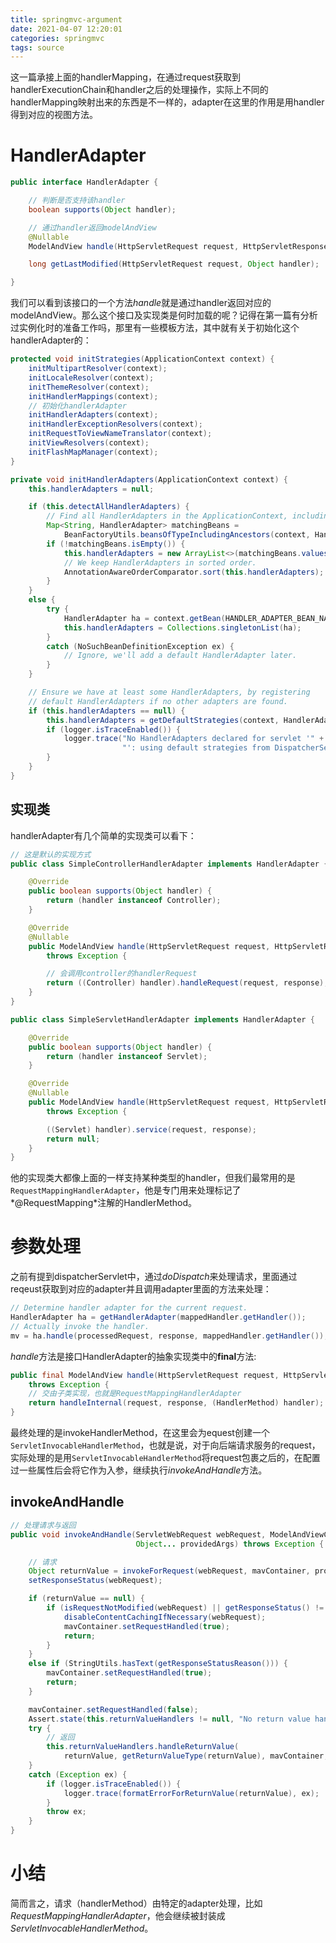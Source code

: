 ```yaml
---
title: springmvc-argument
date: 2021-04-07 12:20:01
categories: springmvc
tags: source
---
```


这一篇承接上面的handlerMapping，在通过request获取到handlerExecutionChain和handler之后的处理操作，实际上不同的handlerMapping映射出来的东西是不一样的，adapter在这里的作用是用handler得到对应的视图方法。

<!-- more -->

<!-- toc -->

# HandlerAdapter

```java
public interface HandlerAdapter {

    // 判断是否支持该handler
    boolean supports(Object handler);

    // 通过handler返回modelAndView
    @Nullable
    ModelAndView handle(HttpServletRequest request, HttpServletResponse response, Object handler) throws Exception;

    long getLastModified(HttpServletRequest request, Object handler);

}
```

我们可以看到该接口的一个方法*handle*就是通过handler返回对应的modelAndView。那么这个接口及实现类是何时加载的呢？记得在第一篇有分析过实例化时的准备工作吗，那里有一些模板方法，其中就有关于初始化这个handlerAdapter的：

```java
protected void initStrategies(ApplicationContext context) {
    initMultipartResolver(context);
    initLocaleResolver(context);
    initThemeResolver(context);
    initHandlerMappings(context);
    // 初始化handlerAdapter
    initHandlerAdapters(context);
    initHandlerExceptionResolvers(context);
    initRequestToViewNameTranslator(context);
    initViewResolvers(context);
    initFlashMapManager(context);
}
```

```java
private void initHandlerAdapters(ApplicationContext context) {
    this.handlerAdapters = null;

    if (this.detectAllHandlerAdapters) {
        // Find all HandlerAdapters in the ApplicationContext, including ancestor contexts.
        Map<String, HandlerAdapter> matchingBeans =
            BeanFactoryUtils.beansOfTypeIncludingAncestors(context, HandlerAdapter.class, true, false);
        if (!matchingBeans.isEmpty()) {
            this.handlerAdapters = new ArrayList<>(matchingBeans.values());
            // We keep HandlerAdapters in sorted order.
            AnnotationAwareOrderComparator.sort(this.handlerAdapters);
        }
    }
    else {
        try {
            HandlerAdapter ha = context.getBean(HANDLER_ADAPTER_BEAN_NAME, HandlerAdapter.class);
            this.handlerAdapters = Collections.singletonList(ha);
        }
        catch (NoSuchBeanDefinitionException ex) {
            // Ignore, we'll add a default HandlerAdapter later.
        }
    }

    // Ensure we have at least some HandlerAdapters, by registering
    // default HandlerAdapters if no other adapters are found.
    if (this.handlerAdapters == null) {
        this.handlerAdapters = getDefaultStrategies(context, HandlerAdapter.class);
        if (logger.isTraceEnabled()) {
            logger.trace("No HandlerAdapters declared for servlet '" + getServletName() +
                         "': using default strategies from DispatcherServlet.properties");
        }
    }
}
```

## 实现类

handlerAdapter有几个简单的实现类可以看下：

```java
// 这是默认的实现方式
public class SimpleControllerHandlerAdapter implements HandlerAdapter {

    @Override
    public boolean supports(Object handler) {
        return (handler instanceof Controller);
    }

    @Override
    @Nullable
    public ModelAndView handle(HttpServletRequest request, HttpServletResponse response, Object handler)
        throws Exception {

        // 会调用controller的handlerRequest
        return ((Controller) handler).handleRequest(request, response);
    }
}
```

```java
public class SimpleServletHandlerAdapter implements HandlerAdapter {

    @Override
    public boolean supports(Object handler) {
        return (handler instanceof Servlet);
    }

    @Override
    @Nullable
    public ModelAndView handle(HttpServletRequest request, HttpServletResponse response, Object handler)
        throws Exception {

        ((Servlet) handler).service(request, response);
        return null;
    }
}
```

他的实现类大都像上面的一样支持某种类型的handler，但我们最常用的是`RequestMappingHandlerAdapter`，他是专门用来处理标记了*@RequestMapping*注解的HandlerMethod。

# 参数处理

之前有提到dispatcherServlet中，通过*doDispatch*来处理请求，里面通过reqeust获取到对应的adapter并且调用adapter里面的方法来处理：

```java
// Determine handler adapter for the current request.
HandlerAdapter ha = getHandlerAdapter(mappedHandler.getHandler());
// Actually invoke the handler.
mv = ha.handle(processedRequest, response, mappedHandler.getHandler());
```

*handle*方法是接口HandlerAdapter的抽象实现类中的**final**方法:

```java
public final ModelAndView handle(HttpServletRequest request, HttpServletResponse response, Object handler)
    throws Exception {
    // 交由子类实现，也就是RequestMappingHandlerAdapter
    return handleInternal(request, response, (HandlerMethod) handler);
}
```

最终处理的是invokeHandlerMethod，在这里会为equest创建一个`ServletInvocableHandlerMethod`，也就是说，对于向后端请求服务的request，实际处理的是用`ServletInvocableHandlerMethod`将request包裹之后的，在配置过一些属性后会将它作为入参，继续执行*invokeAndHandle*方法。

## invokeAndHandle

```java
// 处理请求与返回
public void invokeAndHandle(ServletWebRequest webRequest, ModelAndViewContainer mavContainer,
                            Object... providedArgs) throws Exception {

    // 请求
    Object returnValue = invokeForRequest(webRequest, mavContainer, providedArgs);
    setResponseStatus(webRequest);

    if (returnValue == null) {
        if (isRequestNotModified(webRequest) || getResponseStatus() != null || mavContainer.isRequestHandled()) {
            disableContentCachingIfNecessary(webRequest);
            mavContainer.setRequestHandled(true);
            return;
        }
    }
    else if (StringUtils.hasText(getResponseStatusReason())) {
        mavContainer.setRequestHandled(true);
        return;
    }

    mavContainer.setRequestHandled(false);
    Assert.state(this.returnValueHandlers != null, "No return value handlers");
    try {
        // 返回
        this.returnValueHandlers.handleReturnValue(
            returnValue, getReturnValueType(returnValue), mavContainer, webRequest);
    }
    catch (Exception ex) {
        if (logger.isTraceEnabled()) {
            logger.trace(formatErrorForReturnValue(returnValue), ex);
        }
        throw ex;
    }
}
```

# 小结

简而言之，请求（handlerMethod）由特定的adapter处理，比如*RequestMappingHandlerAdapter*，他会继续被封装成*ServletInvocableHandlerMethod*。
